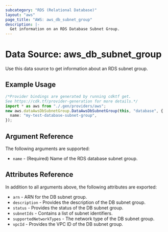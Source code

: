 ```yaml
---
subcategory: "RDS (Relational Database)"
layout: "aws"
page_title: "AWS: aws_db_subnet_group"
description: |-
  Get information on an RDS Database Subnet Group.
---
```


# Data Source: aws\_db\_subnet\_group

Use this data source to get information about an RDS subnet group.

## Example Usage

```typescript
/*Provider bindings are generated by running cdktf get.
See https://cdk.tf/provider-generation for more details.*/
import * as aws from "./.gen/providers/aws";
new aws.dataAwsDbSubnetGroup.DataAwsDbSubnetGroup(this, "database", {
  name: "my-test-database-subnet-group",
});

```

## Argument Reference

The following arguments are supported:

* `name` - (Required) Name of the RDS database subnet group.

## Attributes Reference

In addition to all arguments above, the following attributes are exported:

* `arn` - ARN for the DB subnet group.
* `description` - Provides the description of the DB subnet group.
* `status` - Provides the status of the DB subnet group.
* `subnetIds` - Contains a list of subnet identifiers.
* `supportedNetworkTypes` - The network type of the DB subnet group.
* `vpcId` - Provides the VPC ID of the DB subnet group.

